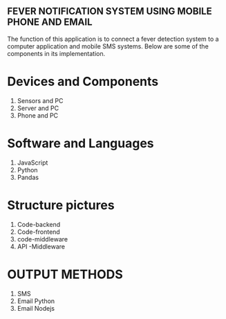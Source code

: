 ## FEVER NOTIFICATION SYSTEM USING MOBILE PHONE AND EMAIL

The function of this application is to connect a fever detection system to a computer application and mobile SMS systems. Below are some of the components in its implementation.

# Devices and Components
1. Sensors and PC
2. Server and PC
3. Phone and PC

# Software and Languages
1. JavaScript
2. Python
3. Pandas

# Structure pictures
1. Code-backend
2. Code-frontend
3. code-middleware
4. API -Middleware

# OUTPUT METHODS
1. SMS
2. Email Python
3. Email Nodejs
